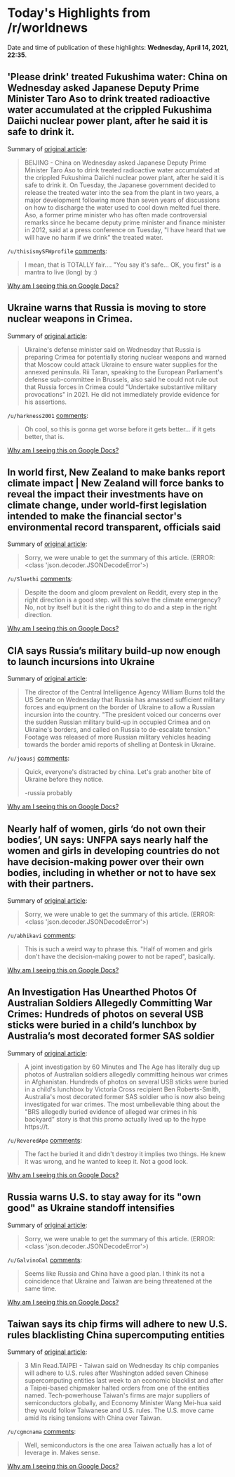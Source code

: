 # Today's Highlights from /r/worldnews

Date and time of publication of these highlights: **Wednesday, April 14, 2021, 22:35**.

## 'Please drink' treated Fukushima water: China on Wednesday asked Japanese Deputy Prime Minister Taro Aso to drink treated radioactive water accumulated at the crippled Fukushima Daiichi nuclear power plant, after he said it is safe to drink it.

Summary of [original article](https://mainichi.jp/english/articles/20210414/p2g/00m/0na/116000c):

> BEIJING - China on Wednesday asked Japanese Deputy Prime Minister Taro Aso to drink treated radioactive water accumulated at the crippled Fukushima Daiichi nuclear power plant, after he said it is safe to drink it. On Tuesday, the Japanese government decided to release the treated water into the sea from the plant in two years, a major development following more than seven years of discussions on how to discharge the water used to cool down melted fuel there. Aso, a former prime minister who has often made controversial remarks since he became deputy prime minister and finance minister in 2012, said at a press conference on Tuesday, "I have heard that we will have no harm if we drink" the treated water.

`/u/thisismySFWprofile` [comments](https://www.reddit.com/r/worldnews/comments/mr1ctx/please_drink_treated_fukushima_water_china_on/):

> I mean, that is TOTALLY fair.... "You say it's safe... OK, you first" is a mantra to live (long) by :)

[Why am I seeing this on Google Docs?](https://docs.google.com/document/d/1Dc6We63vOXIZsc0op-Bt4abqkYjXzOigalQqFxmvvbM/edit?usp=sharing)

## Ukraine warns that Russia is moving to store nuclear weapons in Crimea.

Summary of [original article](https://www.jpost.com/breaking-news/ukraine-russia-may-store-nuclear-weapons-in-crimea-665128):

> Ukraine's defense minister said on Wednesday that Russia is preparing Crimea for potentially storing nuclear weapons and warned that Moscow could attack Ukraine to ensure water supplies for the annexed peninsula. Rii Taran, speaking to the European Parliament's defense sub-committee in Brussels, also said he could not rule out that Russia forces in Crimea could "Undertake substantive military provocations" in 2021. He did not immediately provide evidence for his assertions.

`/u/harkness2001` [comments](https://www.reddit.com/r/worldnews/comments/mqrmkv/ukraine_warns_that_russia_is_moving_to_store/):

> Oh cool, so this is gonna get worse before it gets better... if it gets better, that is.

[Why am I seeing this on Google Docs?](https://docs.google.com/document/d/1Dc6We63vOXIZsc0op-Bt4abqkYjXzOigalQqFxmvvbM/edit?usp=sharing)

## In world first, New Zealand to make banks report climate impact | New Zealand will force banks to reveal the impact their investments have on climate change, under world-first legislation intended to make the financial sector's environmental record transparent, officials said

Summary of [original article](https://phys.org/news/2021-04-world-zealand-banks-climate-impact.html):

> Sorry, we were unable to get the summary of this article. (ERROR: <class 'json.decoder.JSONDecodeError'>)

`/u/Sluethi` [comments](https://www.reddit.com/r/worldnews/comments/mqpryg/in_world_first_new_zealand_to_make_banks_report/):

> Despite the doom and gloom prevalent on Reddit, every step in the right direction is a good step. will this solve the climate emergency? No, not by itself but it is the right thing to do and a step in the right direction.

[Why am I seeing this on Google Docs?](https://docs.google.com/document/d/1Dc6We63vOXIZsc0op-Bt4abqkYjXzOigalQqFxmvvbM/edit?usp=sharing)

## CIA says Russia’s military build-up now enough to launch incursions into Ukraine

Summary of [original article](https://www.thenationalnews.com/world/the-americas/cia-says-russia-s-military-build-up-now-enough-to-launch-incursions-into-ukraine-1.1203863):

> The director of the Central Intelligence Agency William Burns told the US Senate on Wednesday that Russia has amassed sufficient military forces and equipment on the border of Ukraine to allow a Russian incursion into the country. "The president voiced our concerns over the sudden Russian military build-up in occupied Crimea and on Ukraine's borders, and called on Russia to de-escalate tension." Footage was released of more Russian military vehicles heading towards the border amid reports of shelling at Dontesk in Ukraine.

`/u/joausj` [comments](https://www.reddit.com/r/worldnews/comments/mqxzof/cia_says_russias_military_buildup_now_enough_to/):

> Quick, everyone's distracted by china. Let's grab another bite of Ukraine before they notice.
> 
> -russia probably

[Why am I seeing this on Google Docs?](https://docs.google.com/document/d/1Dc6We63vOXIZsc0op-Bt4abqkYjXzOigalQqFxmvvbM/edit?usp=sharing)

## Nearly half of women, girls ‘do not own their bodies’, UN says: UNFPA says nearly half the women and girls in developing countries do not have decision-making power over their own bodies, including in whether or not to have sex with their partners.

Summary of [original article](https://www.aljazeera.com/news/2021/4/14/nearly-half-of-women-girls-do-not-own-their-bodies-says-un):

> Sorry, we were unable to get the summary of this article. (ERROR: <class 'json.decoder.JSONDecodeError'>)

`/u/abhikavi` [comments](https://www.reddit.com/r/worldnews/comments/mqsum0/nearly_half_of_women_girls_do_not_own_their/):

> This is such a weird way to phrase this. "Half of women and girls don't have the decision-making power to not be raped", basically.

[Why am I seeing this on Google Docs?](https://docs.google.com/document/d/1Dc6We63vOXIZsc0op-Bt4abqkYjXzOigalQqFxmvvbM/edit?usp=sharing)

## An Investigation Has Unearthed Photos Of Australian Soldiers Allegedly Committing War Crimes: Hundreds of photos on several USB sticks were buried in a child’s lunchbox by Australia’s most decorated former SAS soldier

Summary of [original article](https://www.pedestrian.tv/news/australia-war-crimes-afghanistan/?=):

> A joint investigation by 60 Minutes and The Age has literally dug up photos of Australian soldiers allegedly committing heinous war crimes in Afghanistan. Hundreds of photos on several USB sticks were buried in a child's lunchbox by Victoria Cross recipient Ben Roberts-Smith, Australia's most decorated former SAS soldier who is now also being investigated for war crimes. The most umbelievable thing about the "BRS allegedly buried evidence of alleged war crimes in his backyard" story is that this promo actually lived up to the hype https://t.

`/u/ReveredApe` [comments](https://www.reddit.com/r/worldnews/comments/mqw11w/an_investigation_has_unearthed_photos_of/):

> The fact he buried it and didn't destroy it implies two things. He knew it was wrong, and he wanted to keep it. Not a good look.

[Why am I seeing this on Google Docs?](https://docs.google.com/document/d/1Dc6We63vOXIZsc0op-Bt4abqkYjXzOigalQqFxmvvbM/edit?usp=sharing)

## Russia warns U.S. to stay away for its "own good" as Ukraine standoff intensifies

Summary of [original article](https://www.cbsnews.com/news/russia-ukraine-standoff-united-states-stay-away/):

> Sorry, we were unable to get the summary of this article. (ERROR: <class 'json.decoder.JSONDecodeError'>)

`/u/GalvinoGal` [comments](https://www.reddit.com/r/worldnews/comments/mqp2x2/russia_warns_us_to_stay_away_for_its_own_good_as/):

> Seems like Russia and China have a good plan. I think its not a coincidence that Ukraine and Taiwan are being threatened at the same time.

[Why am I seeing this on Google Docs?](https://docs.google.com/document/d/1Dc6We63vOXIZsc0op-Bt4abqkYjXzOigalQqFxmvvbM/edit?usp=sharing)

## Taiwan says its chip firms will adhere to new U.S. rules blacklisting China supercomputing entities

Summary of [original article](https://www.reuters.com/article/us-taiwan-usa-semiconductors/taiwan-says-its-chip-firms-will-adhere-to-new-u-s-rules-blacklisting-china-supercomputing-entities-idUSKBN2C10CU):

> 3 Min Read.TAIPEI - Taiwan said on Wednesday its chip companies will adhere to U.S. rules after Washington added seven Chinese supercomputing entities last week to an economic blacklist and after a Taipei-based chipmaker halted orders from one of the entities named. Tech-powerhouse Taiwan's firms are major suppliers of semiconductors globally, and Economy Minister Wang Mei-hua said they would follow Taiwanese and U.S. rules. The U.S. move came amid its rising tensions with China over Taiwan.

`/u/cgmcnama` [comments](https://www.reddit.com/r/worldnews/comments/mqovx8/taiwan_says_its_chip_firms_will_adhere_to_new_us/):

> Well, semiconductors is the one area Taiwan actually has a lot of leverage in.  Makes sense.

[Why am I seeing this on Google Docs?](https://docs.google.com/document/d/1Dc6We63vOXIZsc0op-Bt4abqkYjXzOigalQqFxmvvbM/edit?usp=sharing)

